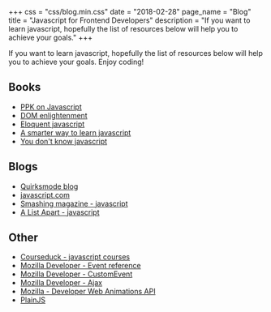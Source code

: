 +++
css = "css/blog.min.css"
date = "2018-02-28"
page_name = "Blog"
title = "Javascript for Frontend Developers"
description = "If you want to learn javascript, hopefully the list of resources below will help you to achieve your goals."
+++

If you want to learn javascript, hopefully the list of resources below will help you to achieve your goals.
Enjoy coding!

## Books

- <a href="">PPK on Javascript</a>
- <a href="http://domenlightenment.com/">DOM enlightenment</a>
- <a href="http://eloquentjavascript.net/">Eloquent javascript</a>
- <a href="http://www.asmarterwaytolearn.com/js/index-of-exercises.html">A smarter way to learn javascript</a>
- <a href="https://github.com/getify/You-Dont-Know-JS">You don't know javascript</a>


## Blogs

- <a href="https://www.quirksmode.org/blog/">Quirksmode blog</a>
- <a href="https://www.javascript.com/">javascript.com</a>
- <a href="https://www.smashingmagazine.com/category/javascript">Smashing magazine - javascript</a>
- <a href="http://alistapart.com/topic/javascript">A List Apart - javascript </a>

## Other
- <a href="https://courseduck.com/programming/javascript/">Courseduck - javascript courses</a>
- <a href="https://developer.mozilla.org/en-US/docs/Web/Events">Mozilla Developer - Event reference</a>
- <a href="https://developer.mozilla.org/en-US/docs/Web/API/CustomEvent/CustomEvent">Mozilla Developer - CustomEvent</a>
- <a href="https://developer.mozilla.org/en-US/docs/Web/Guide/AJAX">Mozilla Developer - Ajax</a>
- <a href="https://developer.mozilla.org/en-US/docs/Web/API/Web_Animations_API/Using_the_Web_Animations_API">Mozilla - Developer Web Animations API</a>
- <a href="https://plainjs.com/javascript/">PlainJS</a>
